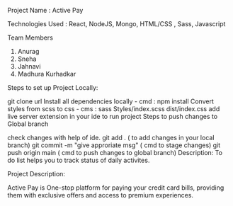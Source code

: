 Project Name : Active Pay

Technologies Used : React, NodeJS, Mongo, HTML/CSS , Sass, Javascript

Team Members
1. Anurag
2. Sneha
3. Jahnavi
4. Madhura Kurhadkar

Steps to set up Project Locally:

git clone url
Install all dependencies locally - cmd : npm install
Convert styles from scss to css - cms : sass Styles/index.scss dist/index.css
add live server extension in your ide to run project
Steps to push changes to Global branch

check changes with help of ide.
git add . ( to add changes in your local branch)
git commit -m "give approriate msg" ( cmd to stage changes)
git push origin main ( cmd to push changes to global branch)
Description: To do list helps you to track status of daily activites.

Project Description:

Active Pay is One-stop platform for paying your credit card bills, providing them with exclusive offers and access to premium experiences.

